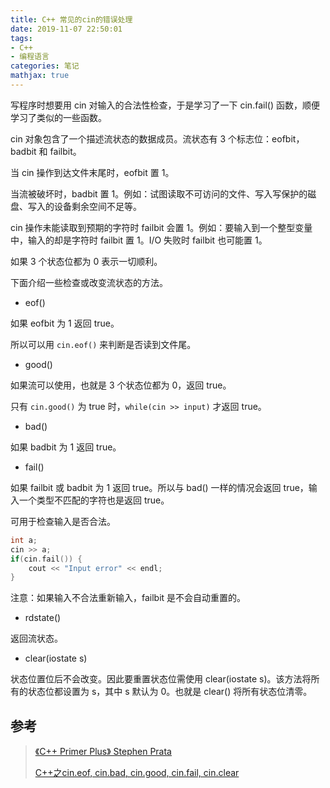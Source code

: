 ```yaml
---
title: C++ 常见的cin的错误处理
date: 2019-11-07 22:50:01
tags:
- C++
- 编程语言
categories: 笔记
mathjax: true
---
```


写程序时想要用 cin 对输入的合法性检查，于是学习了一下 cin.fail() 函数，顺便学习了类似的一些函数。

cin 对象包含了一个描述流状态的数据成员。流状态有 3 个标志位：eofbit，badbit 和 failbit。

当 cin 操作到达文件末尾时，eofbit 置 1。

当流被破坏时，badbit 置 1。例如：试图读取不可访问的文件、写入写保护的磁盘、写入的设备剩余空间不足等。

cin 操作未能读取到预期的字符时 failbit 会置 1。例如：要输入到一个整型变量中，输入的却是字符时 failbit 置 1。I/O 失败时 failbit 也可能置 1。

如果 3 个状态位都为 0 表示一切顺利。

<!--more-->

下面介绍一些检查或改变流状态的方法。

- eof()

如果 eofbit 为 1 返回 true。

所以可以用 `cin.eof()` 来判断是否读到文件尾。

- good()

如果流可以使用，也就是 3 个状态位都为 0，返回 true。

只有 `cin.good()` 为 true 时，`while(cin >> input)` 才返回 true。

- bad()

如果 badbit 为 1 返回 true。

- fail()

如果 failbit 或 badbit 为 1 返回 true。所以与 bad() 一样的情况会返回 true，输入一个类型不匹配的字符也是返回 true。

可用于检查输入是否合法。

```cpp
int a;
cin >> a;
if(cin.fail()) {
    cout << "Input error" << endl;
}
```

注意：如果输入不合法重新输入，failbit 是不会自动重置的。

- rdstate()

返回流状态。

- clear(iostate s)

状态位置位后不会改变。因此要重置状态位需使用 clear(iostate s)。该方法将所有的状态位都设置为 s，其中 s 默认为 0。也就是 clear() 将所有状态位清零。

## 参考

> [《C++ Primer Plus》 Stephen Prata](https://book.douban.com/subject/10789789/)
> 
> [C++之cin.eof, cin.bad, cin.good, cin.fail, cin.clear](https://blog.csdn.net/maoliran/article/details/51725396)